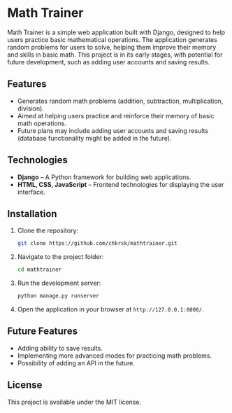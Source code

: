 # Math Trainer

Math Trainer is a simple web application built with Django, designed to help users practice basic mathematical operations. The application generates random problems for users to solve, helping them improve their memory and skills in basic math. This project is in its early stages, with potential for future development, such as adding user accounts and saving results.

## Features

- Generates random math problems (addition, subtraction, multiplication, division).
- Aimed at helping users practice and reinforce their memory of basic math operations.
- Future plans may include adding user accounts and saving results (database functionality might be added in the future).

## Technologies

- **Django** – A Python framework for building web applications.
- **HTML, CSS, JavaScript** – Frontend technologies for displaying the user interface.

## Installation

1. Clone the repository:

    ```bash
    git clone https://github.com/chkrsk/mathtrainer.git
    ```

2. Navigate to the project folder:

    ```bash
    cd mathtrainer
    ```

3. Run the development server:

    ```bash
    python manage.py runserver
    ```

4. Open the application in your browser at `http://127.0.0.1:8000/`.

## Future Features

- Adding ability to save results.
- Implementing more advanced modes for practicing math problems.
- Possibility of adding an API in the future.

## License

This project is available under the MIT license.

